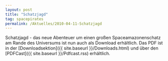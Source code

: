 ```yaml
---
layout: post
title: "Schatzjagd"
tag: spacepirates
permalink: /Aktuelles/2010-04-11-Schatzjagd
---
```



Schatzjagd - das neue Abenteuer um einen großen Spaceamazonenschatz am Rande des Universums ist nun auch als Download erhältlich. Das PDF ist in der [Downloadsektion]({{ site.baseurl }}/Downloads.html) und über den [PDFCast]({{ site.baseurl }}/Pdfcast.rss) erhältlich.

